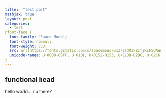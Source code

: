 ```yaml
---
title:  "test post"
mathjax: true
layout: post
categories:
  - test
@font-face {
  font-family: 'Space Mono';
  font-style: normal;
  font-weight: 700;
  src: url(https://fonts.gstatic.com/s/spacemono/v13/i7dMIFZifjKcF5UAWdDRaPpZUFWaHi6WZ3Q.woff2) format('woff2');
  unicode-range: U+0000-00FF, U+0131, U+0152-0153, U+02BB-02BC, U+02C6, U+02DA, U+02DC, U+0304, U+0308, U+0329, U+2000-206F, U+2074, U+20AC, U+2122, U+2191, U+2193, U+2212, U+2215, U+FEFF, U+FFFD;
}
---
```


## functional head

hello world... r u there?
